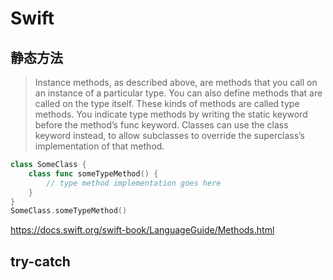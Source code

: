# Swift

## 静态方法

> Instance methods, as described above, are methods that you call on an instance of a particular type. You can also define methods that are called on the type itself. These kinds of methods are called type methods. You indicate type methods by writing the static keyword before the method’s func keyword. Classes can use the class keyword instead, to allow subclasses to override the superclass’s implementation of that method.

```swift
class SomeClass {
    class func someTypeMethod() {
        // type method implementation goes here
    }
}
SomeClass.someTypeMethod()
```

https://docs.swift.org/swift-book/LanguageGuide/Methods.html

## try-catch

